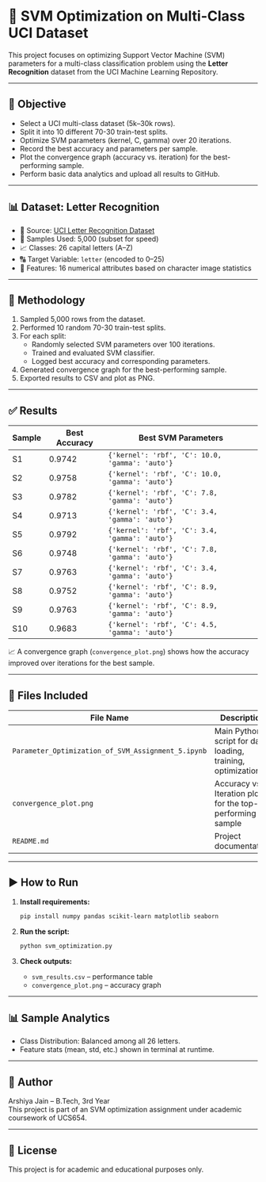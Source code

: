# 📘 SVM Optimization on Multi-Class UCI Dataset

This project focuses on optimizing Support Vector Machine (SVM) parameters for a multi-class classification problem using the **Letter Recognition** dataset from the UCI Machine Learning Repository.

---

## 📌 Objective

- Select a UCI multi-class dataset (5k–30k rows).
- Split it into 10 different 70-30 train-test splits.
- Optimize SVM parameters (kernel, C, gamma) over 20 iterations.
- Record the best accuracy and parameters per sample.
- Plot the convergence graph (accuracy vs. iteration) for the best-performing sample.
- Perform basic data analytics and upload all results to GitHub.

---

## 📊 Dataset: Letter Recognition

- 🔗 Source: [UCI Letter Recognition Dataset](https://archive.ics.uci.edu/ml/datasets/letter+recognition)
- 🧮 Samples Used: 5,000 (subset for speed)
- 📈 Classes: 26 capital letters (A–Z)
- 🔠 Target Variable: `letter` (encoded to 0–25)
- 📌 Features: 16 numerical attributes based on character image statistics

---

## 🧪 Methodology

1. Sampled 5,000 rows from the dataset.
2. Performed 10 random 70-30 train-test splits.
3. For each split:
   - Randomly selected SVM parameters over 100 iterations.
   - Trained and evaluated SVM classifier.
   - Logged best accuracy and corresponding parameters.
4. Generated convergence graph for the best-performing sample.
5. Exported results to CSV and plot as PNG.

---

## ✅ Results

| Sample | Best Accuracy | Best SVM Parameters |
|--------|----------------|---------------------|
| S1     | 0.9742         | `{'kernel': 'rbf', 'C': 10.0, 'gamma': 'auto'}` |
| S2     | 0.9758         | `{'kernel': 'rbf', 'C': 10.0, 'gamma': 'auto'}` |
| S3     | 0.9782         | `{'kernel': 'rbf', 'C': 7.8, 'gamma': 'auto'}`  |
| S4     | 0.9713         | `{'kernel': 'rbf', 'C': 3.4, 'gamma': 'auto'}`  |
| S5     | 0.9792         | `{'kernel': 'rbf', 'C': 3.4, 'gamma': 'auto'}`  |
| S6     | 0.9748         | `{'kernel': 'rbf', 'C': 7.8, 'gamma': 'auto'}`  |
| S7     | 0.9763         | `{'kernel': 'rbf', 'C': 3.4, 'gamma': 'auto'}`  |
| S8     | 0.9752         | `{'kernel': 'rbf', 'C': 8.9, 'gamma': 'auto'}`  |
| S9     | 0.9763         | `{'kernel': 'rbf', 'C': 8.9, 'gamma': 'auto'}`  |
| S10    | 0.9683         | `{'kernel': 'rbf', 'C': 4.5, 'gamma': 'auto'}`  |

📈 A convergence graph (`convergence_plot.png`) shows how the accuracy improved over iterations for the best sample.

---

## 📂 Files Included

| File Name               | Description                                         |
|------------------------|-----------------------------------------------------|
| `Parameter_Optimization_of_SVM_Assignment_5.ipynb`  | Main Python script for data loading, training, optimization |
| `convergence_plot.png` | Accuracy vs. Iteration plot for the top-performing sample |
| `README.md`            | Project documentation                              |

---

## ▶️ How to Run

1. **Install requirements:**
   ```bash
   pip install numpy pandas scikit-learn matplotlib seaborn
   ```

2. **Run the script:**
   ```bash
   python svm_optimization.py
   ```

3. **Check outputs:**
   - `svm_results.csv` – performance table
   - `convergence_plot.png` – accuracy graph

---

## 📊 Sample Analytics

- Class Distribution: Balanced among all 26 letters.
- Feature stats (mean, std, etc.) shown in terminal at runtime.

---

## 🧠 Author

Arshiya Jain – B.Tech, 3rd Year  
This project is part of an SVM optimization assignment under academic coursework of UCS654.

---

## 📌 License

This project is for academic and educational purposes only.
